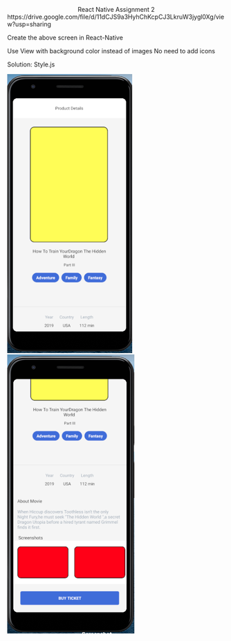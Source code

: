 <div align="center"> React Native Assignment 2</div>
<div>
https://drive.google.com/file/d/11dCJS9a3HyhChKcpCJ3LkruW3jygl0Xg/view?usp=sharing

Create the above screen in React-Native

Use View with background color instead of images
No need to add icons

Solution: Style.js
</div>

![styling1](./src/assets/styling1.png)
![styling2](./src/assets/styling2.png)